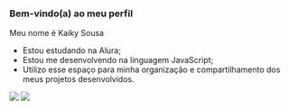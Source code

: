### Bem-vindo(a) ao meu perfil

Meu nome é Kaiky Sousa

- Estou estudando na Alura;
- Estou me desenvolvendo na linguagem JavaScript;
- Utilizo esse espaço para minha organização e compartilhamento dos meus projetos desenvolvidos.

![](https://media1.tenor.com/m/hdHxFwuzAPUAAAAC/hollow-knight-the-knight.gif)
![](https://media1.tenor.com/m/r-PR4hx_F7QAAAAd/hollow-knight-breakdance.gif)
